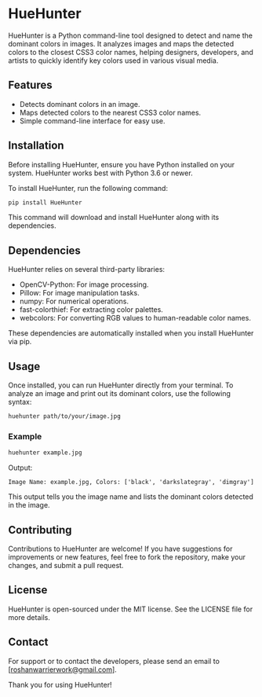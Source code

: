 
# HueHunter

HueHunter is a Python command-line tool designed to detect and name the dominant colors in images. It analyzes images and maps the detected colors to the closest CSS3 color names, helping designers, developers, and artists to quickly identify key colors used in various visual media.

## Features

- Detects dominant colors in an image.
- Maps detected colors to the nearest CSS3 color names.
- Simple command-line interface for easy use.

## Installation

Before installing HueHunter, ensure you have Python installed on your system. HueHunter works best with Python 3.6 or newer.

To install HueHunter, run the following command:

```bash
pip install HueHunter
```

This command will download and install HueHunter along with its dependencies.

## Dependencies

HueHunter relies on several third-party libraries:

- OpenCV-Python: For image processing.
- Pillow: For image manipulation tasks.
- numpy: For numerical operations.
- fast-colorthief: For extracting color palettes.
- webcolors: For converting RGB values to human-readable color names.

These dependencies are automatically installed when you install HueHunter via pip.

## Usage

Once installed, you can run HueHunter directly from your terminal. To analyze an image and print out its dominant colors, use the following syntax:

```bash
huehunter path/to/your/image.jpg
```

### Example

```bash
huehunter example.jpg
```

Output:
```
Image Name: example.jpg, Colors: ['black', 'darkslategray', 'dimgray']
```

This output tells you the image name and lists the dominant colors detected in the image.

## Contributing

Contributions to HueHunter are welcome! If you have suggestions for improvements or new features, feel free to fork the repository, make your changes, and submit a pull request.

## License

HueHunter is open-sourced under the MIT license. See the LICENSE file for more details.

## Contact

For support or to contact the developers, please send an email to [roshanwarrierwork@gmail.com].

Thank you for using HueHunter!
